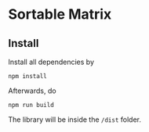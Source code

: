 # Sortable Matrix

## Install

Install all dependencies by

```
npm install
```

Afterwards, do

```
npm run build
```

The library will be inside the `/dist` folder.
